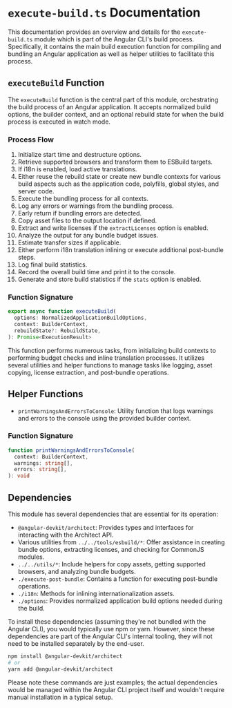 # `execute-build.ts` Documentation

This documentation provides an overview and details for the `execute-build.ts` module which is part of the Angular CLI's build process. Specifically, it contains the main build execution function for compiling and bundling an Angular application as well as helper utilities to facilitate this process.

## `executeBuild` Function

The `executeBuild` function is the central part of this module, orchestrating the build process of an Angular application. It accepts normalized build options, the builder context, and an optional rebuild state for when the build process is executed in watch mode.

### Process Flow

1. Initialize start time and destructure options.
2. Retrieve supported browsers and transform them to ESBuild targets.
3. If i18n is enabled, load active translations.
4. Either reuse the rebuild state or create new bundle contexts for various build aspects such as the application code, polyfills, global styles, and server code.
5. Execute the bundling process for all contexts.
6. Log any errors or warnings from the bundling process.
7. Early return if bundling errors are detected.
8. Copy asset files to the output location if defined.
9. Extract and write licenses if the `extractLicenses` option is enabled.
10. Analyze the output for any bundle budget issues.
11. Estimate transfer sizes if applicable.
12. Either perform i18n translation inlining or execute additional post-bundle steps.
13. Log final build statistics.
14. Record the overall build time and print it to the console.
15. Generate and store build statistics if the `stats` option is enabled.

### Function Signature

```typescript
export async function executeBuild(
  options: NormalizedApplicationBuildOptions,
  context: BuilderContext,
  rebuildState?: RebuildState,
): Promise<ExecutionResult>
```

This function performs numerous tasks, from initializing build contexts to performing budget checks and inline translation processes. It utilizes several utilities and helper functions to manage tasks like logging, asset copying, license extraction, and post-bundle operations.

## Helper Functions

- `printWarningsAndErrorsToConsole`: Utility function that logs warnings and errors to the console using the provided builder context.

### Function Signature

```typescript
function printWarningsAndErrorsToConsole(
  context: BuilderContext,
  warnings: string[],
  errors: string[],
): void
```

## Dependencies

This module has several dependencies that are essential for its operation:

- `@angular-devkit/architect`: Provides types and interfaces for interacting with the Architect API.
- Various utilities from `../../tools/esbuild/*`: Offer assistance in creating bundle options, extracting licenses, and checking for CommonJS modules.
- `../../utils/*`: Include helpers for copy assets, getting supported browsers, and analyzing bundle budgets.
- `./execute-post-bundle`: Contains a function for executing post-bundle operations.
- `./i18n`: Methods for inlining internationalization assets.
- `./options`: Provides normalized application build options needed during the build.

To install these dependencies (assuming they're not bundled with the Angular CLI), you would typically use npm or yarn. However, since these dependencies are part of the Angular CLI's internal tooling, they will not need to be installed separately by the end-user.

```bash
npm install @angular-devkit/architect
# or
yarn add @angular-devkit/architect
```

Please note these commands are just examples; the actual dependencies would be managed within the Angular CLI project itself and wouldn't require manual installation in a typical setup.